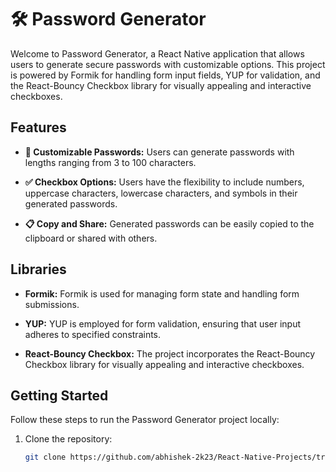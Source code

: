 # 🛠 Password Generator

Welcome to Password Generator, a React Native application that allows users to generate secure passwords with customizable options. This project is powered by Formik for handling form input fields, YUP for validation, and the React-Bouncy Checkbox library for visually appealing and interactive checkboxes.

## Features
- **🔢 Customizable Passwords:** Users can generate passwords with lengths ranging from 3 to 100 characters.

- **✅ Checkbox Options:** Users have the flexibility to include numbers, uppercase characters, lowercase characters, and symbols in their generated passwords.

- **📋 Copy and Share:** Generated passwords can be easily copied to the clipboard or shared with others.

## Libraries

- **Formik:** Formik is used for managing form state and handling form submissions.

- **YUP:** YUP is employed for form validation, ensuring that user input adheres to specified constraints.

- **React-Bouncy Checkbox:** The project incorporates the React-Bouncy Checkbox library for visually appealing and interactive checkboxes.

## Getting Started

Follow these steps to run the Password Generator project locally:

1. Clone the repository:

   ```bash
   git clone https://github.com/abhishek-2k23/React-Native-Projects/tree/main/PasswordGenerator
